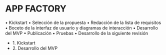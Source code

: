# APP FACTORY

<P>• Kickstart • Selección de la propuesta • Redacción de la lista de requisitos • Boceto de la interfaz de usuario y diagramas de interacción • Desarrollo del MVP • Publicación • Pruebas • Desarrollo de la siguiente revisión

<ul>
<li>1. Kickstart </li>
  <li>2. Desarrollo del MVP</li>
</ul>

</ul>


